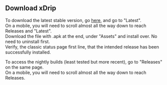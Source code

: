 ## Download xDrip  
  
To download the latest stable version, go [here](https://github.com/NightscoutFoundation/xDrip/), and go to "Latest".  
On a mobile, you will need to scroll almost all the way down to reach Releases and "Latest".  
Download the file with .apk at the end, under "Assets" and install over.  No need to uninstall first.  
Verify, the classic status page first line, that the intended release has been successfully installed.  

To access the nightly builds (least tested but more recent), go to "Releases" on the same page.  
On a mobile, you will need to scroll almost all the way down to reach Releases.  
